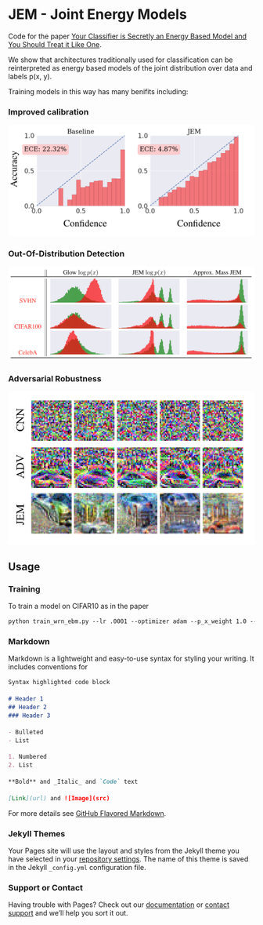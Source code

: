 # JEM - Joint Energy Models

Code for the paper [Your Classifier is Secretly an Energy Based Model and You Should Treat it Like One](https://arxiv.org/abs/1912.03263).

We show that architectures traditionally used for classification can be reinterpreted as energy based models of the joint distribution over data and labels p(x, y). 

Training models in this way has many benifits including:

### Improved calibration
![calibration plots](figs/calib.png)

### Out-Of-Distribution Detection
![calibration plots](figs/ood.png)

### Adversarial Robustness
![calibration plots](figs/distal.png)

## Usage
### Training
To train a model on CIFAR10 as in the paper
```markdown
python train_wrn_ebm.py --lr .0001 --optimizer adam --p_x_weight 1.0 --p_y_given_x_weight 1.0 --p_x_y_weight 0.0 --sigma .03 --width 10 --depth 28 --save_dir /YOUR/SAVE/DIR --plot_uncond --warmup_iters 1000
```




### Markdown

Markdown is a lightweight and easy-to-use syntax for styling your writing. It includes conventions for

```markdown
Syntax highlighted code block

# Header 1
## Header 2
### Header 3

- Bulleted
- List

1. Numbered
2. List

**Bold** and _Italic_ and `Code` text

[Link](url) and ![Image](src)
```

For more details see [GitHub Flavored Markdown](https://guides.github.com/features/mastering-markdown/).

### Jekyll Themes

Your Pages site will use the layout and styles from the Jekyll theme you have selected in your [repository settings](https://github.com/wgrathwohl/JEM/settings). The name of this theme is saved in the Jekyll `_config.yml` configuration file.

### Support or Contact

Having trouble with Pages? Check out our [documentation](https://help.github.com/categories/github-pages-basics/) or [contact support](https://github.com/contact) and we’ll help you sort it out.
